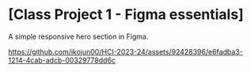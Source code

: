 # [Class Project 1 - Figma essentials]

A simple responsive hero section in Figma.

https://github.com/ikojun00/HCI-2023-24/assets/92428396/e6fadba3-1214-4cab-adcb-00329778dd6c

